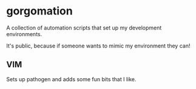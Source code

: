 # gorgomation
A collection of automation scripts that set up my development environments.

It's public, because if someone wants to mimic my environment they can!


## VIM

Sets up pathogen and adds some fun bits that I like.
